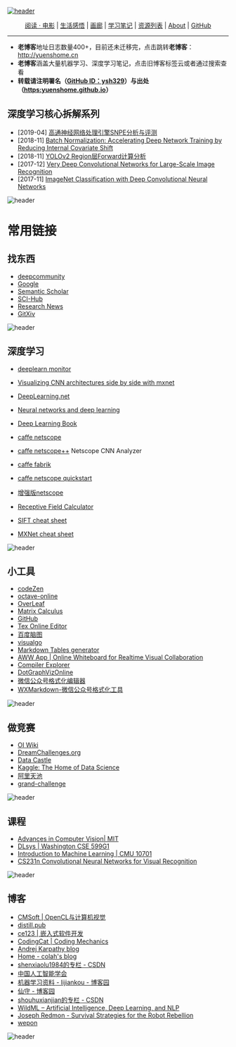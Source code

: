 [![header](./assets/header01.jpg)](https://yuenshome.github.io)

<center> <a href="./reading/" target="_blank">阅读 · 电影</a>  |  <a href="./life/" target="_blank">生活感悟</a>   |  <a href="./gallery/" target="_blank">画廊</a>   |   <a href="./study/" target="_blank">学习笔记</a>   |   <a href="./resource/" target="_blank">资源列表</a> |  <a href="./about/" target="_blank">About</a>  | <a href="https://github.com/ysh329" target="_blank">GitHub</a> </center>

------

- **老博客**地址日志数量400+，目前还未迁移完，点击跳转**老博客**：<a href="http://yuenshome.cn" target="_blank">http://yuenshome.cn</a>
- **老博客**涵盖大量机器学习、深度学习笔记，点击旧博客标签云或者通过搜索查看
- **转载请注明署名（[GitHub ID：ysh329](https://github.com/ysh329)）与出处（[https:yuenshome.github.io](https:yuenshome.github.io)）**

## 深度学习核心拆解系列


- [2019-04] [高通神经网络处理引擎SNPE分析与评测](../timeline/2019-04/snpe/)  
- [2018-11] [Batch Normalization: Accelerating Deep Network Training by Reducing Internal Covariate Shift](../timeline/2018-11/batchnorm/)
- [2018-11] [YOLOv2 Region层Forward计算分析](../timeline/2018-11/yolov2-region-source-code/)
- [2017-12] [Very Deep Convolutional Networks for Large-Scale Image Recognition](../timeline/2017-12/vgg/)
- [2017-11] [ImageNet Classification with Deep Convolutional Neural Networks](../timeline/2017-11/alexnet/) 

<script type="text/javascript" async src="https://cdn.mathjax.org/mathjax/latest/MathJax.js?config=TeX-MML-AM_CHTML"> </script>

![header](./assets/header14.jpg)

# 常用链接

## 找东西  
- <a href="https://deepcommunity.com" target="_blank">deepcommunity</a>    
- <a href="http://guge.suanfazu.com/" target="_blank">Google</a>  
- <a href="https://www.semanticscholar.org" target="_blank">Semantic Scholar</a>  
- <a href="http://www.sci-hub.cc/" target="_blank">SCI-Hub</a>  
- <a href="https://www.researchnews.com/" target="_blank">Research News</a>  
- <a href="https://gitxiv.com/" target="_blank">GitXiv</a>  

![header](./assets/header26.jpg)

## 深度学习  
- <a href="https://deeplearn.org" target="_blank">deeplearn monitor</a>    
- <a href="http://josephpcohen.com/w/visualizing-cnn-architectures-side-by-side-with-mxnet/" target="_blank">Visualizing CNN architectures side by side with mxnet</a>    
- <a href="http://deeplearning.net/" target="_blank">DeepLearning.net</a>  
- <a href="http://neuralnetworksanddeeplearning.com/index.html" target="_blank">Neural networks and deep learning </a>  
- <a href="http://www.deeplearningbook.org/" target="_blank">Deep Learning Book</a>  
- <a href="http://ethereon.github.io/netscope/#/editor" target="_blank">caffe netscope</a>  
- <a href="https://dgschwend.github.io/netscope/#/editor" target="_blank">caffe netscope++</a>  Netscope CNN Analyzer

- <a href="http://fabrik.cloudcv.org" target="_blank">caffe fabrik</a>  
- <a href="http://ethereon.github.io/netscope/quickstart.html" target="_blank">caffe netscope quickstart</a>  
- <a href="https://cwlacewe.github.io/netscope/quickstart.html" target="_blank">增强版netscope</a>  
- <a href="http://fomoro.com/tools/receptive-fields/" target="_blank">Receptive Field Calculator</a>  
- <a href="http://ufoym.com/" target="_blank">SIFT cheat sheet</a>  
- <a href="https://amazonaws-china.com/cn/blogs/ai/exploiting-the-unique-features-of-the-apache-mxnet-deep-learning-framework-with-a-cheat-sheet/" target="_blank">MXNet cheat sheet</a>  

![header](./assets/header36.jpg)

## 小工具  
- <a href="http://codezen.rishimohan.me" target="_blank">codeZen</a>  
- <a href="http://octave-online.net/" target="_blank">octave-online</a>  
- <a href="https://www.overleaf.com" target="_blank">OverLeaf</a>  
- <a href="http://www.matrixcalculus.org" target="_blank">Matrix Calculus</a>  
- <a href="https://github.com/" target="_blank">GitHub</a>  
- <a href="http://www.codecogs.com/latex/eqneditor.php" target="_blank">Tex Online Editor</a>  
- <a href="naotu.baidu.com" target="_blank">百度脑图</a>  
- <a href="https://visualgo.net/zh" target="_blank">visualgo</a>  
- <a href="http://www.tablesgenerator.com/markdown_tables" target="_blank">Markdown Tables generator</a>  
- <a href="https://awwapp.com/" target="_blank">AWW App | Online Whiteboard for Realtime Visual Collaboration</a>  
- <a href="https://godbolt.org/" target="_blank">Compiler Explorer</a>  
- <a href="https://dreampuf.github.io/GraphvizOnline" target="_blank">DotGraphVizOnline</a>  
- <a href="https://lab.lyric.im/wxformat/" target="_blank">微信公众号格式化编辑器</a>  
- <a href="http://md.barretlee.com/" target="_blank">WXMarkdown-微信公众号格式化工具</a>  


![header](./assets/header31.jpg)

## 做竞赛  
- <a href="https://oi-wiki.org/" target="_blank">OI Wiki</a>  
- <a href="http://dreamchallenges.org/" target="_blank">DreamChallenges.org</a>  
- <a href="http://www.pkbigdata.com/" target="_blank">Data Castle</a>  
- <a href="http://www.kaggle.com/" target="_blank">Kaggle: The Home of Data Science</a>  
- <a href="https://tianchi.aliyun.com" target="_blank">阿里天池</a>  
- <a href="https://grand-challenge.org/All_Challenges/" target="_blank">grand-challenge</a>  

![header](./assets/header23.jpg)

## 课程  
- <a href="http://6.869.csail.mit.edu/fa15/schedule.html" target="_blank">Advances in Computer Vision| MIT</a>  
- <a href="http://dlsys.cs.washington.edu/" target="_blank">DLsys | Washington CSE 599G1</a>  
- <a href="http://www.cs.cmu.edu/~epxing/Class/10701/" target="_blank">Introduction to Machine Learning | CMU 10701</a>  
- <a href="https://cs231n.github.io/convolutional-networks" target="_blank">CS231n Convolutional Neural Networks for Visual Recognition</a>   

![header](./assets/header25.jpg)

## 博客  
- <a href="http://www.cmsoft.com.br/" target="_blank">CMSoft | OpenCL与计算机视觉</a>  
- <a href="http://distill.pub/" target="_blank">distill.pub</a>  
- <a href="http://blog.csdn.net/ce123_zhouwei"  target="_blank">ce123 | 嵌入式软件开发</a>  
- <a href="codingcat.me" target="_blank">CodingCat | Coding Mechanics</a>  
- <a href="https://karpathy.github.io/" target="_blank">Andrej Karpathy blog</a>  
- <a href="https://colah.github.io/" target="_blank">Home - colah's blog</a>  
- <a href="http://blog.csdn.net/shenxiaolu1984" target="_blank">shenxiaolu1984的专栏 - CSDN</a>  
- <a href="http://caai.cn/index.php?s=/Home/Article/index/id/51.html" target="_blank">中国人工智能学会</a>  
- <a href="http://www.cnblogs.com/lijiankou/p/3300145.html"  
 target="_blank">机器学习资料 - lijiankou - 博客园</a>  
- <a href="http://www.cnblogs.com/shouhuxianjian/" target="_blank">仙守 - 博客园</a>  
- <a href="http://blog.csdn.net/shouhuxianjian" target="_blank">shouhuxianjian的专栏 - CSDN</a>  
- <a href="http://www.wildml.com/" target="_blank">WildML – Artificial Intelligence, Deep Learning, and NLP</a>  
- <a href="https://pjreddie.com/" target="_blank">Joseph Redmon - Survival Strategies for the Robot Rebellion</a>  
- <a href="http://wepon.me/" target="_blank">wepon</a>  

![header](./assets/header24.jpg)
